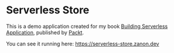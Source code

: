 # Serverless Store

This is a demo application created for my book [Building Serverless Application](https://www.packtpub.com/application-development/building-serverless-web-applications), published by [Packt](https://www.packtpub.com).

You can see it running here: https://serverless-store.zanon.dev